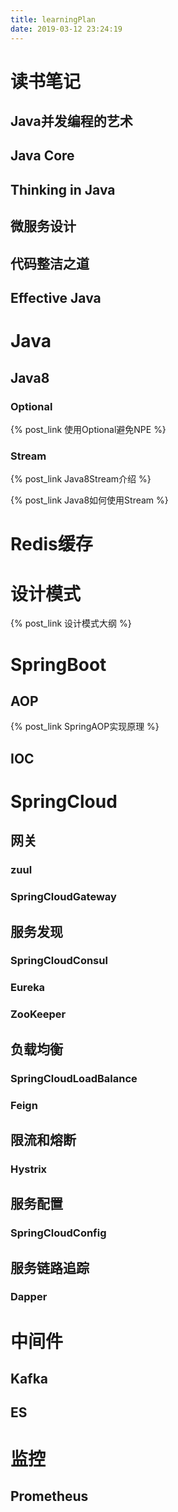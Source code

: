 ```yaml
---
title: learningPlan
date: 2019-03-12 23:24:19
---
```

# 读书笔记
## Java并发编程的艺术
## Java Core
## Thinking in Java
## 微服务设计
## 代码整洁之道
## Effective Java



# Java
## Java8
### Optional
{% post_link 使用Optional避免NPE %}
### Stream

{% post_link Java8Stream介绍 %}

{% post_link Java8如何使用Stream %}

# Redis缓存


# 设计模式
{% post_link 设计模式大纲 %}



# SpringBoot
## AOP
{% post_link SpringAOP实现原理 %}
## IOC




# SpringCloud

## 网关
### zuul
### SpringCloudGateway

## 服务发现
### SpringCloudConsul
### Eureka
### ZooKeeper

## 负载均衡
### SpringCloudLoadBalance
### Feign

## 限流和熔断
### Hystrix

## 服务配置
### SpringCloudConfig

## 服务链路追踪
### Dapper

# 中间件
## Kafka
## ES



# 监控
## Prometheus


